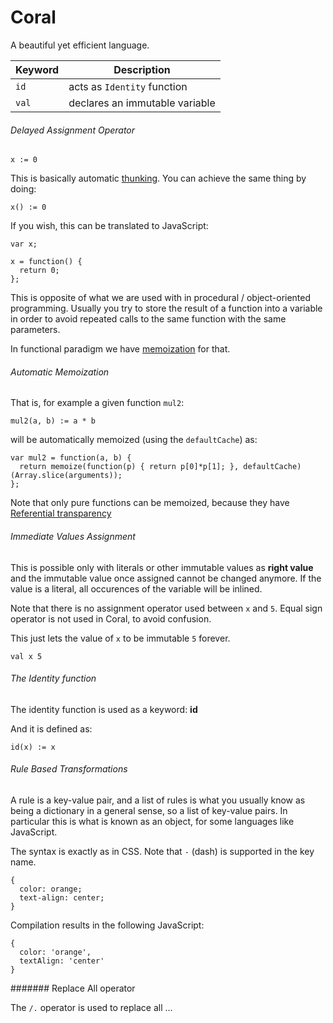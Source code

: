 # Coral

A beautiful yet efficient language.

| Keyword | Description                    |
|---------|--------------------------------|
| `id`    | acts as `Identity` function  |
| `val`   | declares an immutable variable |

###### Delayed Assignment Operator

```
x := 0
```

This is basically automatic [thunking](http://en.wikipedia.org/wiki/Thunk). You can achieve the same thing by doing:

```
x() := 0
```

If you wish, this can be translated to JavaScript:

```
var x;

x = function() {
  return 0;
};
```

This is opposite of what we are used with in procedural / object-oriented programming.
Usually you try to store the result of a function into a variable in order to avoid repeated calls to the same function with the same parameters. 

In functional paradigm we have [memoization](http://en.wikipedia.org/wiki/Memoization) for that.

###### Automatic Memoization

That is, for example a given function `mul2`:

```
mul2(a, b) := a * b
```
will be automatically memoized (using the `defaultCache`) as:

```
var mul2 = function(a, b) { 
  return memoize(function(p) { return p[0]*p[1]; }, defaultCache)(Array.slice(arguments));  
};
```

Note that only pure functions can be memoized, because they have [Referential transparency](http://en.wikipedia.org/wiki/Referential_transparency_%28computer_science%29) 

###### Immediate Values Assignment

This is possible only with literals or other immutable values as **right value** and the immutable value once assigned cannot be changed anymore. If the value is a literal, all occurences of the variable will be inlined.

Note that there is no assignment operator used between `x` and `5`. Equal sign operator is not used in Coral, to avoid confusion.

This just lets the value of `x` to be immutable `5` forever.

```
val x 5
```

###### The Identity function

The identity function is used as a keyword: **id**

And it is defined as:

```
id(x) := x
```

###### Rule Based Transformations

A rule is a key-value pair, and a list of rules is what you usually know as being a dictionary in a general sense, so a list of key-value pairs. In particular this is what is known as an object, for some languages like JavaScript.

The syntax is exactly as in CSS. Note that `-` (dash) is supported in the key name. 

```
{
  color: orange;
  text-align: center;
}
```

Compilation results in the following JavaScript:

```
{
  color: 'orange',
  textAlign: 'center'
}
```

####### Replace All operator

The `/.` operator is used to replace all ...
